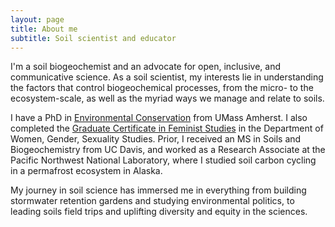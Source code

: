 ```yaml
---
layout: page
title: About me
subtitle: Soil scientist and educator
---
```


I'm a soil biogeochemist and an advocate for open, inclusive, and communicative science. As a soil scientist, my interests lie in understanding the factors that control biogeochemical processes, from the micro- to the ecosystem-scale, as well as the myriad ways we manage and relate to soils.

I have a PhD in [Environmental Conservation](https://www.umass.edu/environmental-conservation/) from UMass Amherst. I also completed the [Graduate Certificate in Feminist Studies](https://www.umass.edu/women-gender-sexuality/academics/graduate/certificate) in the Department of Women, Gender, Sexuality Studies. Prior, ​I received an MS in Soils and Biogeochemistry from UC Davis, and worked as a Research Associate at the Pacific Northwest National Laboratory, where I studied soil carbon cycling in a permafrost ecosystem in Alaska.

My journey in soil science has immersed me in everything from building stormwater retention gardens and studying environmental politics, to leading soils field trips and uplifting diversity and equity in the sciences.
